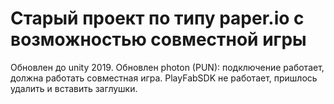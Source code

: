 # Старый проект по типу paper.io с возможностью совместной игры


Обновлен до unity 2019. Обновлен photon (PUN): подключение работает, должна работать совместная игра.
PlayFabSDK не работает, пришлось удалить и вставить заглушки.
